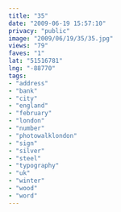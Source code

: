 ```yaml
---
title: "35"
date: "2009-06-19 15:57:10"
privacy: "public"
image: "2009/06/19/35/35.jpg"
views: "79"
faves: "1"
lat: "51516781"
lng: "-88770"
tags:
- "address"
- "bank"
- "city"
- "england"
- "february"
- "london"
- "number"
- "photowalklondon"
- "sign"
- "silver"
- "steel"
- "typography"
- "uk"
- "winter"
- "wood"
- "word"
---
```

<a href="/photos/2009/06/19/35" rel="nofollow"></a>
